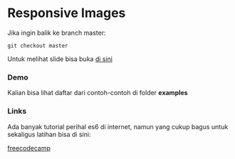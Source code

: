 # Responsive Images

Jika ingin balik ke branch master:

```
git checkout master
```

Untuk melihat slide bisa buka [di sini](https://docs.google.com/presentation/d/1zZpRBxBgJ3jGhekfijoYkmuiyldhhvZNVhPFT8F7o0U/edit?usp=sharing)

### Demo

Kalian bisa lihat daftar dari contoh-contoh di folder **examples**

### Links

Ada banyak tutorial perihal es6 di internet, namun yang cukup bagus untuk sekaligus latihan bisa di sini:

[freecodecamp](https://learn.freecodecamp.org/javascript-algorithms-and-data-structures/es6)
